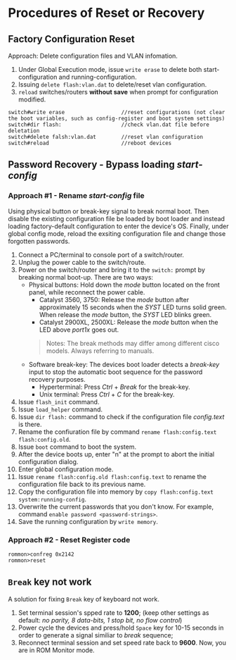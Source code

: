 # Procedures of Reset or Recovery

## Factory Configuration Reset
Approach: Delete configuration files and VLAN infomation.
1. Under Global Execution mode, issue `write erase` to delete both start-configuration and running-configuration.
2. Issuing `delete flash:vlan.dat` to delete/reset vlan configuration. 
3. `reload` switches/routers **without save** when prompt for configuration modified.
```
switch#write erase                  //reset configurations (not clear the boot variables, such as config-register and boot system settings)
switch#dir flash:                   //check vlan.dat file before deletation
switch#delete falsh:vlan.dat        //reset vlan configuration
switch#reload                       //reboot devices
```

## Password Recovery - Bypass loading *start-config*
### Approach #1 - Rename *start-config* file
Using physical button or break-key signal to break normal boot. Then disable the existing configuration file be loaded by boot loader and instead loading factory-default configuration to enter the device's OS. Finally, under global config mode, reload the exsiting configuration file and change those forgotten passwords.
1. Connect a PC/terminal to console port of a switch/router.
2. Unplug the power cable to the switch/route.
3. Power on the switch/router and bring it to the `switch:` prompt by breaking normal boot-up. There are two ways:   
    - Physical buttons: Hold down the _mode_ button located on the front panel, while reconnect the power cable. 
        - Catalyst 3560, 3750: Release the _mode_ button after approximately 15 seconds when the _SYST_ LED turns solid green. When release the _mode_ button, the _SYST_ LED blinks green.
        - Catalyst 2900XL, 2500XL: Release the _mode_ button when the LED above _port1x_ goes out. 
        > Notes: The break methods may differ among different cisco models. Always referring to manuals.
    - Software break-key: The devices boot loader detects a _break-key_ input to stop the automatic boot sequence for the password recovery purposes.
        - Hyperterminal: Press _Ctrl_ + _Break_ for the break-key.
        - Unix terminal: Press _Ctrl_ + _C_ for the break-key.
4. Issue `flash_init` command.
5. Issue `load_helper` command.
6. Issue `dir flash:` command to check if the configuration file _config.text_ is there.
7. Rename the confiuration file by command `rename flash:config.text flash:config.old`.
8. Issue `boot` command to boot the system.
9. After the device boots up, enter "n" at the prompt to abort the initial configuration dialog.
10. Enter global configuration mode.
11. Issue `rename flash:config.old flash:config.text` to rename the configuration file back to its previous name.
12. Copy the configuration file into memory by `copy flash:config.text system:running-config`.
13. Overwrite the current passwords that you don't know. For example, command `enable password <password-strings>`.
14. Save the running configuration by `write memory`.
### Approach #2 - Reset Register code
```
rommon>confreg 0x2142
rommon>reset
```

## `Break` key not work
A solution for fixing `Break` key of keyboard not work.
1. Set terminal session's spped rate to **1200**; (keep other settings as default: *no parity, 8 data-bits, 1 stop bit, no flow control*)
2. Power cycle the devices and press/hold `Space` key for 10-15 seconds in order to generate a signal similiar to *break* sequence;
3. Reconnect terminal session and set speed rate back to **9600**.
Now, you are in ROM Monitor mode.
